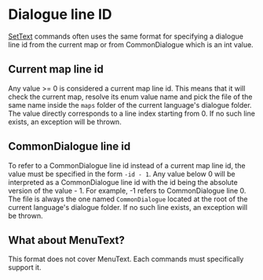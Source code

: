 # Dialogue line ID

[SetText](../SetText.md) commands often uses the same format for specifying a dialogue line id from the current map or from CommonDialogue which is an int value.

## Current map line id

Any value >= 0 is considered a current map line id. This means that it will check the current map, resolve its enum value name and pick the file of the same name inside the `maps` folder of the current language's dialogue folder. The value directly corresponds to a line index starting from 0. If no such line exists, an exception will be thrown.

## CommonDialogue line id

To refer to a CommonDialogue line id instead of a current map line id, the value must be specified in the form `-id - 1`. Any value below 0 will be interpreted as a CommonDialogue line id with the id being the absolute version of the value - 1. For example, -1 refers to CommonDialogue line 0. The file is always the one named `CommonDialogue` located at the root of the current language's dialogue folder. If no such line exists, an exception will be thrown.

## What about MenuText?

This format does not cover MenuText. Each commands must specifically support it.
